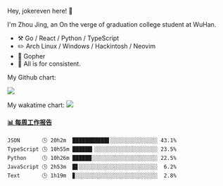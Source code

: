Hey, jokereven here! 👋

I'm Zhou Jing, an On the verge of graduation college student at WuHan.

-   :hammer_and_pick: Go / React / Python / TypeScript
-   :pencil2: Arch Linux / Windows / Hackintosh / Neovim
-   :seedling: Gopher
-   :thought_balloon: All is for consistent.

My Github chart:

![](https://ghchart.rshah.org/JonnieWayy)

My wakatime chart:
![](https://wakatime.com/share/@jokereven/1679dc82-4bf9-4b63-9203-390d608503de.png)

<!-- waka-box start -->
#### <a href="https://gist.github.com/9f8118785e2d128d746db5f61b0e0a2a" target="_blank">📊 每周工作报告</a>
```text
JSON       🕓 20h2m  ███████████▋░░░░░░░░░░░░░░░ 43.1%
TypeScript 🕓 10h55m ██████▎░░░░░░░░░░░░░░░░░░░░ 23.5%
Python     🕓 10h26m ██████░░░░░░░░░░░░░░░░░░░░░ 22.5%
JavaScript 🕓 2h53m  █▋░░░░░░░░░░░░░░░░░░░░░░░░░  6.2%
Text       🕓 1h19m  ▊░░░░░░░░░░░░░░░░░░░░░░░░░░  2.8%
```
<!-- Powered by https://github.com/journey-ad/waka-box-go . -->
<!-- waka-box end -->
